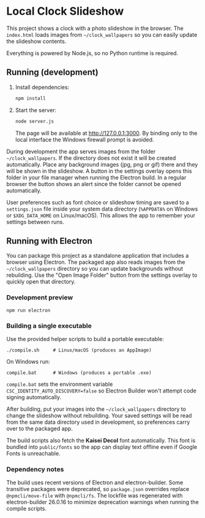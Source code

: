 # Local Clock Slideshow

This project shows a clock with a photo slideshow in the browser. The
`index.html` loads images from `~/clock_wallpapers` so you can easily update the
slideshow contents.

Everything is powered by Node.js, so no Python runtime is required.

## Running (development)

1. Install dependencies:
   ```sh
   npm install
   ```
2. Start the server:
   ```sh
   node server.js
   ```
   The page will be available at <http://127.0.0.1:3000>.
   By binding only to the local interface the Windows firewall prompt is
   avoided.

During development the app serves images from the folder `~/clock_wallpapers`.
If the directory does not exist it will be created automatically. Place any
background images (jpg, png or gif) there and they will be shown in the
slideshow. A button in the settings overlay opens this folder in your file
manager when running the Electron build. In a regular browser the button shows
an alert since the folder cannot be opened automatically.

User preferences such as font choice or slideshow timing are saved to a
`settings.json` file inside your system data directory (`%APPDATA%` on Windows
or `$XDG_DATA_HOME` on Linux/macOS). This allows the app to remember your
settings between runs.

## Running with Electron

You can package this project as a standalone application that includes a
browser using Electron. The packaged app also reads images from the
`~/clock_wallpapers` directory so you can update backgrounds without
rebuilding. Use the "Open Image Folder" button from the settings overlay to
quickly open that directory.

### Development preview

```
npm run electron
```

### Building a single executable

Use the provided helper scripts to build a portable executable:

```
./compile.sh     # Linux/macOS (produces an AppImage)
```

On Windows run:

```
compile.bat      # Windows (produces a portable .exe)
```
`compile.bat` sets the environment variable `CSC_IDENTITY_AUTO_DISCOVERY=false`
so Electron Builder won't attempt code signing automatically.

After building, put your images into the `~/clock_wallpapers` directory to
change the slideshow without rebuilding.
Your saved settings will be read from the same data directory used in
development, so preferences carry over to the packaged app.

The build scripts also fetch the **Kaisei Decol** font automatically. This
font is bundled into `public/fonts` so the app can display text offline even if
Google Fonts is unreachable.

### Dependency notes

The build uses recent versions of Electron and electron-builder. Some
transitive packages were deprecated, so `package.json` overrides replace
`@npmcli/move-file` with `@npmcli/fs`. The lockfile was regenerated with
electron-builder 26.0.16 to minimize deprecation warnings when running the
compile scripts.
